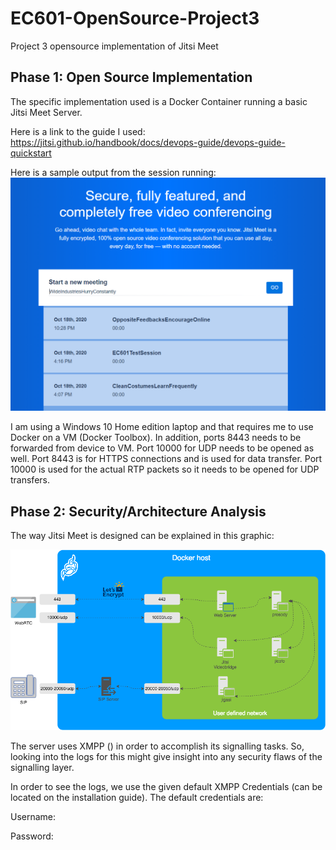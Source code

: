 # EC601-OpenSource-Project3
Project 3 opensource implementation of Jitsi Meet

## Phase 1: Open Source Implementation
The specific implementation used is a Docker Container running a basic Jitsi Meet Server. 

Here is a link to the guide I used: https://jitsi.github.io/handbook/docs/devops-guide/devops-guide-quickstart

Here is a sample output from the session running: 
<img src="Images/sampleout.PNG">

I am using a Windows 10 Home edition laptop and that requires me to use Docker on a VM (Docker Toolbox). In addition, ports 8443 needs to be forwarded from device to VM. Port 10000 for UDP needs to be opened as well. Port 8443 is for HTTPS connections and is used for data transfer. Port 10000 is used for the actual RTP packets so it needs to be opened for UDP transfers.

## Phase 2: Security/Architecture Analysis
The way Jitsi Meet is designed can be explained in this graphic:

<img src="Images/jitsigraph.png">

The server uses XMPP () in order to accomplish its signalling tasks. So, looking into the logs for this might give insight into any security flaws of the signalling layer.

In order to see the logs, we use the given default XMPP Credentials (can be located on the installation guide). The default credentials are:

Username:

Password:



